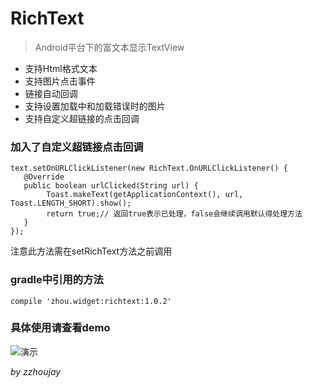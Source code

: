 # RichText

> Android平台下的富文本显示TextView

* 支持Html格式文本
* 支持图片点击事件
* 链接自动回调
* 支持设置加载中和加载错误时的图片
* 支持自定义超链接的点击回调

### 加入了自定义超链接点击回调

```
text.setOnURLClickListener(new RichText.OnURLClickListener() {
   @Override
   public boolean urlClicked(String url) {
        Toast.makeText(getApplicationContext(), url, Toast.LENGTH_SHORT).show();
        return true;// 返回true表示已处理，false会继续调用默认得处理方法
   }
});
```
注意此方法需在setRichText方法之前调用

### gradle中引用的方法

```
compile 'zhou.widget:richtext:1.0.2'
```

### 具体使用请查看demo

![演示](http://git.oschina.net/uploads/images/2015/0721/172827_3339b62f_141009.png "演示")

_by zzhoujay_
